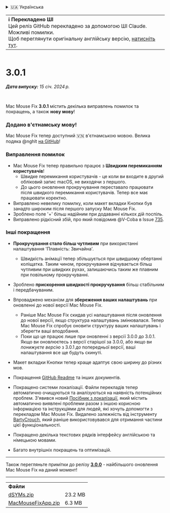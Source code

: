 <details>
<summary>🇺🇦 Українська</summary>

[🇬🇧 English (GitHub)](https://github.com/noah-nuebling/mac-mouse-fix/releases/tag/3.0.1)\
[🇦🇩 Català](https://redirect.macmousefix.com/?target=mmf-release&tag=3.0.1&locale=ca)\
[🇩🇪 Deutsch](https://redirect.macmousefix.com/?target=mmf-release&tag=3.0.1&locale=de)\
[🇪🇸 Español](https://redirect.macmousefix.com/?target=mmf-release&tag=3.0.1&locale=es)\
[🇫🇷 Français](https://redirect.macmousefix.com/?target=mmf-release&tag=3.0.1&locale=fr)\
[🇮🇩 Indonesia](https://redirect.macmousefix.com/?target=mmf-release&tag=3.0.1&locale=id)\
[🇮🇹 Italiano](https://redirect.macmousefix.com/?target=mmf-release&tag=3.0.1&locale=it)\
[🇭🇺 Magyar](https://redirect.macmousefix.com/?target=mmf-release&tag=3.0.1&locale=hu)\
[🇳🇱 Nederlands](https://redirect.macmousefix.com/?target=mmf-release&tag=3.0.1&locale=nl)\
[🇵🇱 Polski](https://redirect.macmousefix.com/?target=mmf-release&tag=3.0.1&locale=pl)\
[🇧🇷 Português (Brasil)](https://redirect.macmousefix.com/?target=mmf-release&tag=3.0.1&locale=pt-BR)\
[🇵🇹 Português (Portugal)](https://redirect.macmousefix.com/?target=mmf-release&tag=3.0.1&locale=pt-PT)\
[🇷🇴 Română](https://redirect.macmousefix.com/?target=mmf-release&tag=3.0.1&locale=ro)\
[🇸🇪 Svenska](https://redirect.macmousefix.com/?target=mmf-release&tag=3.0.1&locale=sv)\
[🇻🇳 Tiếng Việt](https://redirect.macmousefix.com/?target=mmf-release&tag=3.0.1&locale=vi)\
[🇹🇷 Türkçe](https://redirect.macmousefix.com/?target=mmf-release&tag=3.0.1&locale=tr)\
[🇨🇿 Čeština](https://redirect.macmousefix.com/?target=mmf-release&tag=3.0.1&locale=cs)\
[🇬🇷 Ελληνικά](https://redirect.macmousefix.com/?target=mmf-release&tag=3.0.1&locale=el)\
[🇷🇺 Русский](https://redirect.macmousefix.com/?target=mmf-release&tag=3.0.1&locale=ru)\
**🇺🇦 Українська**\
[🇮🇱 עברית](https://redirect.macmousefix.com/?target=mmf-release&tag=3.0.1&locale=he)\
[🇸🇦 العربية](https://redirect.macmousefix.com/?target=mmf-release&tag=3.0.1&locale=ar)\
[🇮🇳 हिन्दी](https://redirect.macmousefix.com/?target=mmf-release&tag=3.0.1&locale=hi)\
[🇹🇭 ไทย](https://redirect.macmousefix.com/?target=mmf-release&tag=3.0.1&locale=th)\
[🇨🇳 中文 (简体)](https://redirect.macmousefix.com/?target=mmf-release&tag=3.0.1&locale=zh-Hans)\
[🇨🇳 中文 (繁體)](https://redirect.macmousefix.com/?target=mmf-release&tag=3.0.1&locale=zh-Hant)\
[🇭🇰 中文（香港)](https://redirect.macmousefix.com/?target=mmf-release&tag=3.0.1&locale=zh-HK)\
[🇯🇵 日本語](https://redirect.macmousefix.com/?target=mmf-release&tag=3.0.1&locale=ja)\
[🇰🇷 한국어](https://redirect.macmousefix.com/?target=mmf-release&tag=3.0.1&locale=ko)\
[Help translate Mac Mouse Fix to different languages!](https://github.com/noah-nuebling/mac-mouse-fix/discussions/731)
</details>
<table align=><td>
<b>ℹ️ Перекладено ШІ</b><br>
Цей реліз GitHub перекладено за допомогою ШІ Claude. Можливі помилки.<br>
Щоб переглянути оригінальну англійську версію, <a href="https://github.com/noah-nuebling/mac-mouse-fix/releases/tag/3.0.1">натисніть тут</a>.
</td></table>

<table></table>

# 3.0.1
***Дата випуску:** 15 січ. 2024 р.*

<br>

Mac Mouse Fix **3.0.1** містить декілька виправлень помилок та покращень, а також **нову мову**!

### Додано в'єтнамську мову!

Mac Mouse Fix тепер доступний 🇻🇳 в'єтнамською мовою. Велика подяка @nghlt [на GitHub](https://GitHub.com/nghlt)!


### Виправлення помилок

- Mac Mouse Fix тепер правильно працює з **Швидким перемиканням користувачів**!
  - Швидке перемикання користувачів - це коли ви входите в другий обліковий запис macOS, не виходячи з першого. 
  - До цього оновлення прокручування переставало працювати після швидкого перемикання користувачів. Тепер все має працювати коректно.
- Виправлено невелику помилку, коли макет вкладки Кнопки був занадто широким після першого запуску Mac Mouse Fix. 
- Зроблено поле '+' більш надійним при додаванні кількох дій поспіль. 
- Виправлено рідкісний збій, про який повідомив @V-Coba в Issue [735](https://github.com/noah-nuebling/mac-mouse-fix/issues/735).

### Інші покращення

- **Прокручування стало більш чутливим** при використанні налаштування 'Плавність: Звичайна'.
  - Швидкість анімації тепер збільшується при швидшому обертанні коліщатка. Таким чином, прокручування відчувається більш чутливим при швидких рухах, залишаючись таким же плавним при повільному прокручуванні.
  
- Зроблено **прискорення швидкості прокручування** більш стабільним і передбачуваним. 
- Впроваджено механізм для **збереження ваших налаштувань** при оновленні до нової версії Mac Mouse Fix.
  - Раніше Mac Mouse Fix скидав усі налаштування після оновлення до нової версії, якщо структура налаштувань змінювалася. Тепер Mac Mouse Fix спробує оновити структуру ваших налаштувань і зберегти ваші вподобання. 
  - Поки що це працює лише при оновленні з версії 3.0.0 до 3.0.1. Якщо ви оновлюєтесь з версії старішої за 3.0.0, або якщо ви _понижуєте версію_ з 3.0.1 _до_ попередньої версії, ваші налаштування все ще будуть скинуті. 
- Макет вкладки Кнопки тепер краще адаптує свою ширину до різних мов. 
- Покращення [GitHub Readme](https://github.com/noah-nuebling/mac-mouse-fix#background) та інших документів.
- Покращено системи локалізації. Файли перекладів тепер автоматично очищуються та аналізуються на наявність потенційних проблем. З'явився новий [Посібник з локалізації](https://github.com/noah-nuebling/mac-mouse-fix/discussions/731), який містить автоматично виявлені проблеми разом з іншою корисною інформацією та інструкціями для людей, які хочуть допомогти з перекладом Mac Mouse Fix. Видалено залежність від інструменту [BartyCrouch](https://github.com/FlineDev/BartyCrouch), який раніше використовувався для отримання частини цієї функціональності.
- Покращено декілька текстових рядків інтерфейсу англійською та німецькою мовами.
- Багато внутрішніх покращень та оптимізацій.

---

Також перегляньте примітки до релізу [**3.0.0**](https://redirect.macmousefix.com/?target=mmf-release&tag=3.0.0&locale=uk) - найбільшого оновлення Mac Mouse Fix на даний момент!

---

<table align="start">
<tr>
    <td colspan=2>
        <b>Файли</b>
    </td>
</tr>
<tr>
    <td><a href="https://github.com/noah-nuebling/mac-mouse-fix/releases/download/3.0.1/dSYMs.zip">dSYMs.zip</a></td>
    <td>23.2 MB</td>
</tr>
<tr>
    <td><a href="https://github.com/noah-nuebling/mac-mouse-fix/releases/download/3.0.1/MacMouseFixApp.zip">MacMouseFixApp.zip</a></td>
    <td>6.3 MB</td>
</tr>
</table>